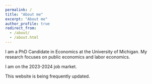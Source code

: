 ```yaml
---
permalink: /
title: "About me"
excerpt: "About me"
author_profile: true
redirect_from: 
  - /about/
  - /about.html
---
```


I am a PhD Candidate in Economics at the University of Michigan. My research focuses on public economics and labor economics.

I am on the 2023-2024 job market.

This website is being frequently updated.
